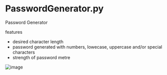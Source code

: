 # PasswordGenerator.py
Password Generator

features
- desired character length
- password generated with numbers, lowecase, uppercase and/or special characters 
- strength of password metre 



![image](https://github.com/Alex-Unnippillil/PasswordGenerator.py/assets/24538548/3485e5fd-0149-4109-83da-cbaf8d9ba220)

